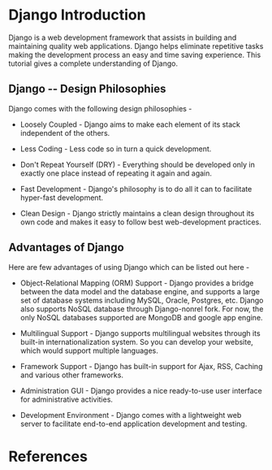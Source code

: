 # Django Introduction

Django is a web development framework that assists in building and maintaining quality web applications. Django helps eliminate repetitive tasks making the development process an easy and time saving experience. This tutorial gives a complete understanding of Django.

Django -- Design Philosophies
----------------------------

Django comes with the following design philosophies -

-   Loosely Coupled - Django aims to make each element of its stack independent of the others.

-   Less Coding - Less code so in turn a quick development.

-   Don't Repeat Yourself (DRY) - Everything should be developed only in exactly one place instead of repeating it again and again.

-   Fast Development - Django's philosophy is to do all it can to facilitate hyper-fast development.

-   Clean Design - Django strictly maintains a clean design throughout its own code and makes it easy to follow best web-development practices.

Advantages of Django
--------------------

Here are few advantages of using Django which can be listed out here -

-   Object-Relational Mapping (ORM) Support - Django provides a bridge between the data model and the database engine, and supports a large set of database systems including MySQL, Oracle, Postgres, etc. Django also supports NoSQL database through Django-nonrel fork. For now, the only NoSQL databases supported are MongoDB and google app engine.

-   Multilingual Support - Django supports multilingual websites through its built-in internationalization system. So you can develop your website, which would support multiple languages.

-   Framework Support - Django has built-in support for Ajax, RSS, Caching and various other frameworks.

-   Administration GUI - Django provides a nice ready-to-use user interface for administrative activities.

-   Development Environment - Django comes with a lightweight web server to facilitate end-to-end application development and testing.

# References
